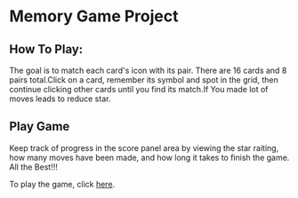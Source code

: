 # Memory Game Project

## How To Play:

The goal is to match each card's icon with its pair. There are 16 cards and 8 pairs total.Click on a card, remember its symbol and spot in the grid, then continue clicking other cards until you find its match.If You made lot of moves leads to reduce star.


## Play Game

Keep track of progress in the score panel area by viewing the star raiting, how many moves have been made, and how long it takes to finish the game.
All the Best!!!

To play the game, click [here](https://lingachan.github.io/Project2/).
